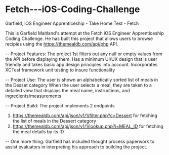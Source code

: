 # Fetch---iOS-Coding-Challenge
Garfield, iOS Engineer Apprenticeship - Take Home Test - Fetch

This is Garfield Maitland's attempt at the Fetch iOS Engineer Apprenticeship Coding Challenge.
He has built this project that allows users to browse recipies using the https://themealdb.com/api/php API. 

--
Project Features:
The project 1st filters out any null or empty values from the API before displaying them.
Has a minimum UI/UX design that is user friendly and takes basic app design principles into account.
Incorporates XCTest framework unit testing to insure functionality

--
Project Use:
The user is shown an alphabetically sorted list of meals in the Desset category
When the user selects a meal, they are taken to a detailed view that displays the meal name, instructinos, and ingredients/measurements

--
Project Build:
The project implements 2 endpoints 
1. https://themealdb.com/api/json/v1/1/filter.php?c=Dessert for fetching the list of meals in the Dessert category
2. https://themealdb.com/api/json/v1/1/lookup.php?i=MEAL_ID for fetching the meal details by its ID

--
One more thing:
Garfield has included thought process paperwork to assist evaluators in interpreting his approach to building the project.
